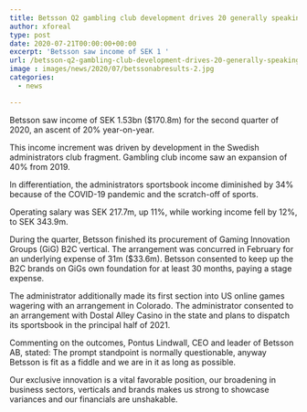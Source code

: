 ```yaml
---
title: Betsson Q2 gambling club development drives 20 generally speaking income rise
author: xforeal 
type: post
date: 2020-07-21T00:00:00+00:00
excerpt: 'Betsson saw income of SEK 1 '
url: /betsson-q2-gambling-club-development-drives-20-generally-speaking-income-rise/
image : images/news/2020/07/betssonabresults-2.jpg
categories:
  - news

---
```

Betsson saw income of SEK 1.53bn ($170.8m) for the second quarter of 2020, an ascent of 20&percnt; year-on-year. 

This income increment was driven by development in the Swedish administrators club fragment. Gambling club income saw an expansion of 40&percnt; from 2019. 

In differentiation, the administrators sportsbook income diminished by 34&percnt; because of the COVID-19 pandemic and the scratch-off of sports. 

Operating salary was SEK 217.7m, up 11&percnt;, while working income fell by 12&percnt;, to SEK 343.9m. 

During the quarter, Betsson finished its procurement of Gaming Innovation Groups (GiG) B2C vertical. The arrangement was concurred in February for an underlying expense of 31m ($33.6m). Betsson consented to keep up the B2C brands on GiGs own foundation for at least 30 months, paying a stage expense. 

The administrator additionally made its first section into US online games wagering with an arrangement in Colorado. The administrator consented to an arrangement with Dostal Alley Casino in the state and plans to dispatch its sportsbook in the principal half of 2021. 

Commenting on the outcomes, Pontus Lindwall, CEO and leader of Betsson AB, stated: The prompt standpoint is normally questionable, anyway Betsson is fit as a fiddle and we are in it as long as possible. 

Our exclusive innovation is a vital favorable position, our broadening in business sectors, verticals and brands makes us strong to showcase variances and our financials are unshakable.